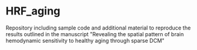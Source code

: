 # HRF_aging
Repository including sample code and additional material to reproduce the results outlined in the manuscript "Revealing the spatial pattern of brain hemodynamic sensitivity to healthy aging through sparse DCM"
